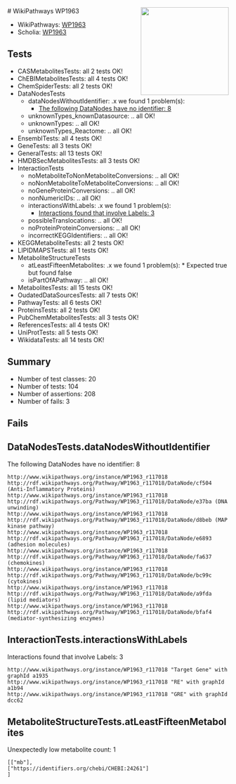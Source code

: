 <img style="float: right; width: 200px" src="https://upload.wikimedia.org/wikipedia/commons/thumb/8/83/Wplogo_with_text_500.png/640px-Wplogo_with_text_500.png" />
# WikiPathways WP1963

* WikiPathways: [WP1963](https://new.wikipathways.org/pathways/WP1963)
* Scholia: [WP1963](https://scholia.toolforge.org/wikipathways/WP1963)
## Tests
* CASMetabolitesTests: all 2 tests OK!
* ChEBIMetabolitesTests: all 4 tests OK!
* ChemSpiderTests: all 2 tests OK!
* DataNodesTests
    * dataNodesWithoutIdentifier: .x we found 1 problem(s):
        * [The following DataNodes have no identifier: 8](#d2d32fa7)
    * unknownTypes_knownDatasource: .. all OK!
    * unknownTypes: .. all OK!
    * unknownTypes_Reactome: .. all OK!
* EnsemblTests: all 4 tests OK!
* GeneTests: all 3 tests OK!
* GeneralTests: all 13 tests OK!
* HMDBSecMetabolitesTests: all 3 tests OK!
* InteractionTests
    * noMetaboliteToNonMetaboliteConversions: .. all OK!
    * noNonMetaboliteToMetaboliteConversions: .. all OK!
    * noGeneProteinConversions: .. all OK!
    * nonNumericIDs: .. all OK!
    * interactionsWithLabels: .x we found 1 problem(s):
        * [Interactions found that involve Labels: 3](#630d267a)
    * possibleTranslocations: .. all OK!
    * noProteinProteinConversions: .. all OK!
    * incorrectKEGGIdentifiers: .. all OK!
* KEGGMetaboliteTests: all 2 tests OK!
* LIPIDMAPSTests: all 1 tests OK!
* MetaboliteStructureTests
    * atLeastFifteenMetabolites: .x we found 1 problem(s):
            * Expected true but found false
    * isPartOfAPathway: .. all OK!
* MetabolitesTests: all 15 tests OK!
* OudatedDataSourcesTests: all 7 tests OK!
* PathwayTests: all 6 tests OK!
* ProteinsTests: all 2 tests OK!
* PubChemMetabolitesTests: all 3 tests OK!
* ReferencesTests: all 4 tests OK!
* UniProtTests: all 5 tests OK!
* WikidataTests: all 14 tests OK!


## Summary

* Number of test classes: 20
* Number of tests: 104
* Number of assertions: 208
* Number of fails: 3

## Fails

<a name="d2d32fa7" />

## DataNodesTests.dataNodesWithoutIdentifier

The following DataNodes have no identifier: 8
```
http://www.wikipathways.org/instance/WP1963_r117018 http://rdf.wikipathways.org/Pathway/WP1963_r117018/DataNode/cf504 (Anti-Inflammatory Proteins)
http://www.wikipathways.org/instance/WP1963_r117018 http://rdf.wikipathways.org/Pathway/WP1963_r117018/DataNode/e37ba (DNA unwinding)
http://www.wikipathways.org/instance/WP1963_r117018 http://rdf.wikipathways.org/Pathway/WP1963_r117018/DataNode/d8beb (MAP kinase pathway)
http://www.wikipathways.org/instance/WP1963_r117018 http://rdf.wikipathways.org/Pathway/WP1963_r117018/DataNode/e6893 (adhesion molecules)
http://www.wikipathways.org/instance/WP1963_r117018 http://rdf.wikipathways.org/Pathway/WP1963_r117018/DataNode/fa637 (chemokines)
http://www.wikipathways.org/instance/WP1963_r117018 http://rdf.wikipathways.org/Pathway/WP1963_r117018/DataNode/bc99c (cytokines)
http://www.wikipathways.org/instance/WP1963_r117018 http://rdf.wikipathways.org/Pathway/WP1963_r117018/DataNode/a9fda (lipid mediators)
http://www.wikipathways.org/instance/WP1963_r117018 http://rdf.wikipathways.org/Pathway/WP1963_r117018/DataNode/bfaf4 (mediator-synthesizing enzymes)
```

<a name="630d267a" />

## InteractionTests.interactionsWithLabels

Interactions found that involve Labels: 3
```
http://www.wikipathways.org/instance/WP1963_r117018 "Target Gene" with graphId a1935
http://www.wikipathways.org/instance/WP1963_r117018 "RE" with graphId a1b94
http://www.wikipathways.org/instance/WP1963_r117018 "GRE" with graphId dcc62
```

<a name="6d4290fe" />

## MetaboliteStructureTests.atLeastFifteenMetabolites

Unexpectedly low metabolite count: 1

```
[["mb"],
["https://identifiers.org/chebi/CHEBI:24261"]
]
```

